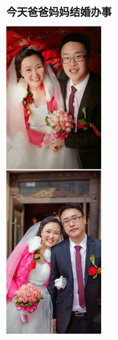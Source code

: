 # 今天爸爸妈妈结婚办事

<img src="../imgs/WechatIMG30.jpeg" width="50%" height="50%">
<img src="../imgs/WechatIMG31.jpeg" width="50%" height="50%">
